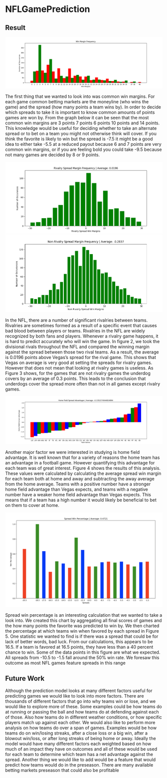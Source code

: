 # NFLGamePrediction

## Result

![image](https://github.com/anphan7/NFL_Prediction/blob/main/Graphs/Win%20Margin%20Frequency.png)

The first thing that we wanted to look into was common win margins. For each game common betting markets are the moneyline (who wins the game) and the spread (how many points a team wins by). In order to decide which spreads to take it is important to know common amounts of points games are won by. From the graph below it can be seen that the most common win margins are 3 points 7 points 6 points 10 points and 14 points. This knowledge would be useful for deciding whether to take an alternate spread or to bet on a team you might not otherwise think will cover. If you think the favorite is likely to win but the spread is -7.5 it might be a good idea to either take -5.5 at a reduced payout because 6 and 7 points are very common win margins, or if you are feeling bold you could take -9.5 because not many games are decided by 8 or 9 points.

![image](https://github.com/anphan7/NFL_Prediction/blob/main/Graphs/Rivalry%20Spread%20Margin%20Frequency.png)
![image](https://github.com/anphan7/NFL_Prediction/blob/main/Graphs/Non%20Rival%20Spread%20Margin%20Frequency.png)

In the NFL, there are a number of significant rivalries between teams. Rivalries are sometimes formed as a result of a
specific event that causes bad blood between players or teams. Rivalries in the NFL are widely recognized by both fans and
players. Whenever a rivalry game happens, it is hard to predict accurately who will win the game. In figure 2, we took the
divisional rivals throughout the NFL and compared the winning margin against the spread between those two rival teams.
As a result, the average is 0.0196 points above Vegas’s spread for the rival game. This shows that Vegas on average is
very good at setting the spreads for rivalry games. However that does not mean that looking at rivalry games is useless. As
Figure 3 shows, for the games that are not rivalry games the underdog covers by an average of 0.3 points. This leads to the
conclusion that underdogs cover the spread more often than not in all games except rivalry games.

![image](https://github.com/anphan7/NFL_Prediction/blob/main/Graphs/Home%20Field%20Spread%20Advantage.png)

Another major factor we were interested in studying is home field advantage. It is well known that for a variety of reasons
the home team has an advantage in a football game. However quantifying this advantage for each team was of great interest.
Figure 4 shows the results of this analysis. These values were calculated by calculating the average spread win margin for
each team both at home and away and subtracting the away average from the home average. Teams with a positive number
have a stronger home field advantage than Vegas expects, and teams with a negative number have a weaker home field
advantage than Vegas expects. This means that if a team has a high number it would likely be beneficial to bet on them to
cover at home.

![image](https://github.com/anphan7/NFL_Prediction/blob/main/Graphs/Screen_Shot_2022-12-05_at_7.16.08_PM.png)

Spread win percentage is an interesting calculation that we wanted to take a look into. We created this chart by aggregating
all final scores of games and the how many points the favorite was predicted to win by. We then charted the percentage at
which teams win when favored by each spread in Figure 5. One statistic we wanted to find is if there was a spread that
could be for lack of better words, bad luck. From our calculations, this appears to be 16.5. If a team is favored at 16.5
points, they have less than a 40 percent chance to win. Some of the data points in this figure are what we expected. All
spreads from -10.5 to -1.5 fall around the 50% win rate. We foresaw this outcome as most NFL games feature spreads in
this range

## Future Work
Although the prediction model looks at many different factors useful for predicting games we would like to look into
more factors. There are thousands of different factors that go into why teams win or lose, and we would like to explore more
of these. Some examples could be how teams do at running or passing the ball and how teams do at defending against each
of those. Also how teams do in different weather conditions, or how specific players match up against each other. We would
also like to perform more analysis on how teams do over a span of games. Examples would be how teams do on win/losing
streaks, after a close loss or a big win, after a blowout win/loss, or after long streaks of being home or away. Ideally the
model would have many different factors each weighted based on how much of an impact they have on outcomes and all
of these would be used for each team to determine which team has a net advantage against the spread. Another thing we
would like to add would be a feature that would predict how teams would do in the preseason. There are many available
betting markets preseason that could also be profitable

